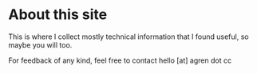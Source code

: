 # About this site

This is where I collect mostly technical information that 
I found useful, so maybe you will too.

For feedback of any kind, feel free to contact hello [at] agren dot cc
